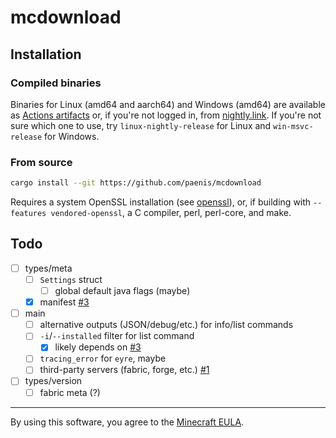 # mcdownload

## Installation

### Compiled binaries

Binaries for Linux (amd64 and aarch64) and Windows (amd64) are available as [Actions artifacts][actions]
or, if you're not logged in, from [nightly.link][nightly]. If you're not sure which one to use,
try `linux-nightly-release` for Linux and `win-msvc-release` for Windows.

### From source

```sh
cargo install --git https://github.com/paenis/mcdownload
```

Requires a system OpenSSL installation (see [openssl]), or, if building with `--features vendored-openssl`, a C compiler, perl, perl-core, and make.

[openssl]: https://docs.rs/openssl/latest/openssl/#building
[actions]: https://github.com/paenis/mcdownload/actions?query=is%3Asuccess
[nightly]: https://nightly.link/paenis/mcdownload/workflows/test/main

## Todo

- [ ] types/meta
  - [ ] `Settings` struct
    - [ ] global default java flags (maybe)
  - [x] manifest [#3][pull-3]
- [ ] main
  - [ ] alternative outputs (JSON/debug/etc.) for info/list commands
  - [ ] `-i`/`--installed` filter for list command
    - [x] likely depends on [#3][pull-3]
  - [ ] `tracing_error` for `eyre`, maybe
  - [ ] third-party servers (fabric, forge, etc.) [#1][pull-1]
- [ ] types/version
  - [ ] fabric meta (?)

[pull-1]: https://github.com/paenis/mcdownload/pull/1
[pull-3]: https://github.com/paenis/mcdownload/pull/3

---

By using this software, you agree to the [Minecraft EULA][eula].

[eula]: https://www.minecraft.net/en-us/eula
